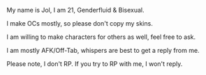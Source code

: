 My name is Jol, I am 21, Genderfluid & Bisexual.

I make OCs mostly, so please don't copy my skins.

I am willing to make characters for others as well, feel free to ask.

I am mostly AFK/Off-Tab, whispers are best to get a reply from me.

Please note, I don't RP. If you try to RP with me, I won't reply.
